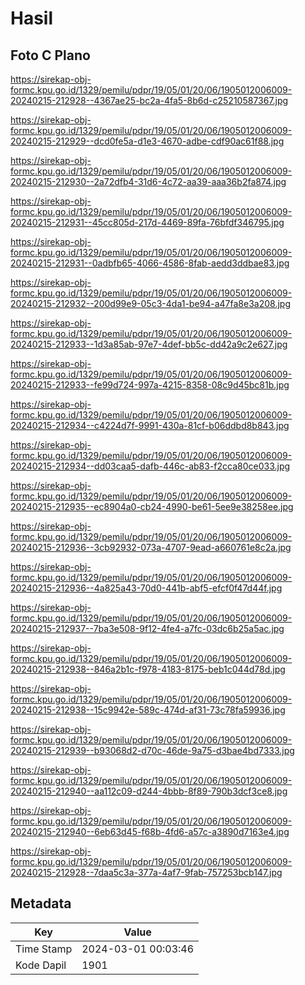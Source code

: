 # Hasil

## Foto C Plano

https://sirekap-obj-formc.kpu.go.id/1329/pemilu/pdpr/19/05/01/20/06/1905012006009-20240215-212928--4367ae25-bc2a-4fa5-8b6d-c25210587367.jpg

https://sirekap-obj-formc.kpu.go.id/1329/pemilu/pdpr/19/05/01/20/06/1905012006009-20240215-212929--dcd0fe5a-d1e3-4670-adbe-cdf90ac61f88.jpg

https://sirekap-obj-formc.kpu.go.id/1329/pemilu/pdpr/19/05/01/20/06/1905012006009-20240215-212930--2a72dfb4-31d6-4c72-aa39-aaa36b2fa874.jpg

https://sirekap-obj-formc.kpu.go.id/1329/pemilu/pdpr/19/05/01/20/06/1905012006009-20240215-212931--45cc805d-217d-4469-89fa-76bfdf346795.jpg

https://sirekap-obj-formc.kpu.go.id/1329/pemilu/pdpr/19/05/01/20/06/1905012006009-20240215-212931--0adbfb65-4066-4586-8fab-aedd3ddbae83.jpg

https://sirekap-obj-formc.kpu.go.id/1329/pemilu/pdpr/19/05/01/20/06/1905012006009-20240215-212932--200d99e9-05c3-4da1-be94-a47fa8e3a208.jpg

https://sirekap-obj-formc.kpu.go.id/1329/pemilu/pdpr/19/05/01/20/06/1905012006009-20240215-212933--1d3a85ab-97e7-4def-bb5c-dd42a9c2e627.jpg

https://sirekap-obj-formc.kpu.go.id/1329/pemilu/pdpr/19/05/01/20/06/1905012006009-20240215-212933--fe99d724-997a-4215-8358-08c9d45bc81b.jpg

https://sirekap-obj-formc.kpu.go.id/1329/pemilu/pdpr/19/05/01/20/06/1905012006009-20240215-212934--c4224d7f-9991-430a-81cf-b06ddbd8b843.jpg

https://sirekap-obj-formc.kpu.go.id/1329/pemilu/pdpr/19/05/01/20/06/1905012006009-20240215-212934--dd03caa5-dafb-446c-ab83-f2cca80ce033.jpg

https://sirekap-obj-formc.kpu.go.id/1329/pemilu/pdpr/19/05/01/20/06/1905012006009-20240215-212935--ec8904a0-cb24-4990-be61-5ee9e38258ee.jpg

https://sirekap-obj-formc.kpu.go.id/1329/pemilu/pdpr/19/05/01/20/06/1905012006009-20240215-212936--3cb92932-073a-4707-9ead-a660761e8c2a.jpg

https://sirekap-obj-formc.kpu.go.id/1329/pemilu/pdpr/19/05/01/20/06/1905012006009-20240215-212936--4a825a43-70d0-441b-abf5-efcf0f47d44f.jpg

https://sirekap-obj-formc.kpu.go.id/1329/pemilu/pdpr/19/05/01/20/06/1905012006009-20240215-212937--7ba3e508-9f12-4fe4-a7fc-03dc6b25a5ac.jpg

https://sirekap-obj-formc.kpu.go.id/1329/pemilu/pdpr/19/05/01/20/06/1905012006009-20240215-212938--846a2b1c-f978-4183-8175-beb1c044d78d.jpg

https://sirekap-obj-formc.kpu.go.id/1329/pemilu/pdpr/19/05/01/20/06/1905012006009-20240215-212938--15c9942e-589c-474d-af31-73c78fa59936.jpg

https://sirekap-obj-formc.kpu.go.id/1329/pemilu/pdpr/19/05/01/20/06/1905012006009-20240215-212939--b93068d2-d70c-46de-9a75-d3bae4bd7333.jpg

https://sirekap-obj-formc.kpu.go.id/1329/pemilu/pdpr/19/05/01/20/06/1905012006009-20240215-212940--aa112c09-d244-4bbb-8f89-790b3dcf3ce8.jpg

https://sirekap-obj-formc.kpu.go.id/1329/pemilu/pdpr/19/05/01/20/06/1905012006009-20240215-212940--6eb63d45-f68b-4fd6-a57c-a3890d7163e4.jpg

https://sirekap-obj-formc.kpu.go.id/1329/pemilu/pdpr/19/05/01/20/06/1905012006009-20240215-212928--7daa5c3a-377a-4af7-9fab-757253bcb147.jpg


## Metadata

| Key        | Value               |
| ---------- | ------------------- |
| Time Stamp | 2024-03-01 00:03:46 |
| Kode Dapil | 1901                |



